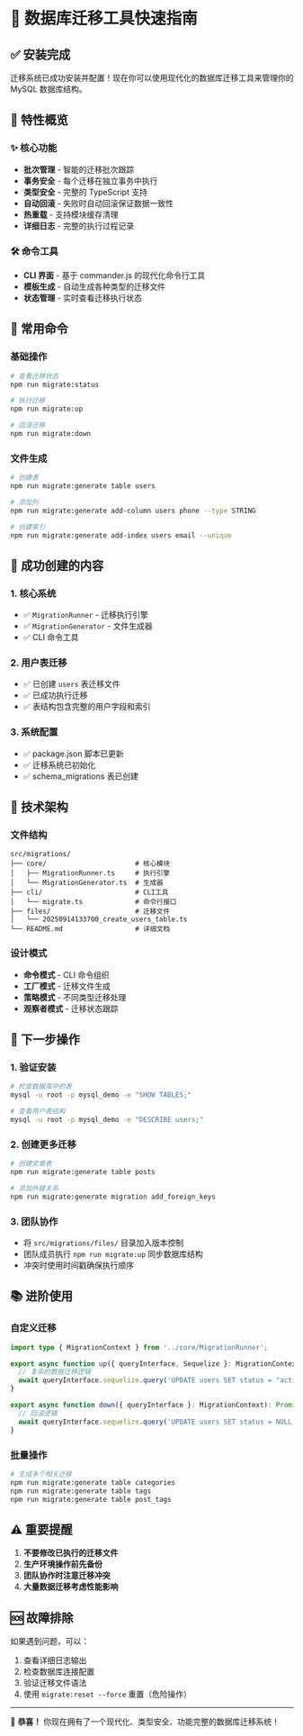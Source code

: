 # 🚀 数据库迁移工具快速指南

## ✅ 安装完成

迁移系统已成功安装并配置！现在你可以使用现代化的数据库迁移工具来管理你的 MySQL 数据库结构。

## 🎯 特性概览

### ✨ 核心功能

- **批次管理** - 智能的迁移批次跟踪
- **事务安全** - 每个迁移在独立事务中执行
- **类型安全** - 完整的 TypeScript 支持
- **自动回滚** - 失败时自动回滚保证数据一致性
- **热重载** - 支持模块缓存清理
- **详细日志** - 完整的执行过程记录

### 🛠️ 命令工具

- **CLI 界面** - 基于 commander.js 的现代化命令行工具
- **模板生成** - 自动生成各种类型的迁移文件
- **状态管理** - 实时查看迁移执行状态

## 📝 常用命令

### 基础操作

```bash
# 查看迁移状态
npm run migrate:status

# 执行迁移
npm run migrate:up

# 回滚迁移
npm run migrate:down
```

### 文件生成

```bash
# 创建表
npm run migrate:generate table users

# 添加列
npm run migrate:generate add-column users phone --type STRING

# 创建索引
npm run migrate:generate add-index users email --unique
```

## 🎉 成功创建的内容

### 1. 核心系统

- ✅ `MigrationRunner` - 迁移执行引擎
- ✅ `MigrationGenerator` - 文件生成器
- ✅ CLI 命令工具

### 2. 用户表迁移

- ✅ 已创建 `users` 表迁移文件
- ✅ 已成功执行迁移
- ✅ 表结构包含完整的用户字段和索引

### 3. 系统配置

- ✅ package.json 脚本已更新
- ✅ 迁移系统已初始化
- ✅ schema_migrations 表已创建

## 🔧 技术架构

### 文件结构

```
src/migrations/
├── core/                      # 核心模块
│   ├── MigrationRunner.ts     # 执行引擎
│   └── MigrationGenerator.ts  # 生成器
├── cli/                       # CLI工具
│   └── migrate.ts             # 命令行接口
├── files/                     # 迁移文件
│   └── 20250914133700_create_users_table.ts
└── README.md                  # 详细文档
```

### 设计模式

- **命令模式** - CLI 命令组织
- **工厂模式** - 迁移文件生成
- **策略模式** - 不同类型迁移处理
- **观察者模式** - 迁移状态跟踪

## 🚦 下一步操作

### 1. 验证安装

```bash
# 检查数据库中的表
mysql -u root -p mysql_demo -e "SHOW TABLES;"

# 查看用户表结构
mysql -u root -p mysql_demo -e "DESCRIBE users;"
```

### 2. 创建更多迁移

```bash
# 创建文章表
npm run migrate:generate table posts

# 添加外键关系
npm run migrate:generate migration add_foreign_keys
```

### 3. 团队协作

- 将 `src/migrations/files/` 目录加入版本控制
- 团队成员执行 `npm run migrate:up` 同步数据库结构
- 冲突时使用时间戳确保执行顺序

## 📚 进阶使用

### 自定义迁移

```typescript
import type { MigrationContext } from '../core/MigrationRunner';

export async function up({ queryInterface, Sequelize }: MigrationContext): Promise<void> {
  // 复杂的数据迁移逻辑
  await queryInterface.sequelize.query('UPDATE users SET status = "active" WHERE created_at > "2025-01-01"');
}

export async function down({ queryInterface }: MigrationContext): Promise<void> {
  // 回滚逻辑
  await queryInterface.sequelize.query('UPDATE users SET status = NULL');
}
```

### 批量操作

```bash
# 生成多个相关迁移
npm run migrate:generate table categories
npm run migrate:generate table tags
npm run migrate:generate table post_tags
```

## ⚠️ 重要提醒

1. **不要修改已执行的迁移文件**
2. **生产环境操作前先备份**
3. **团队协作时注意迁移冲突**
4. **大量数据迁移考虑性能影响**

## 🆘 故障排除

如果遇到问题，可以：

1. 查看详细日志输出
2. 检查数据库连接配置
3. 验证迁移文件语法
4. 使用 `migrate:reset --force` 重置（危险操作）

---

🎉 **恭喜！** 你现在拥有了一个现代化、类型安全、功能完整的数据库迁移系统！
